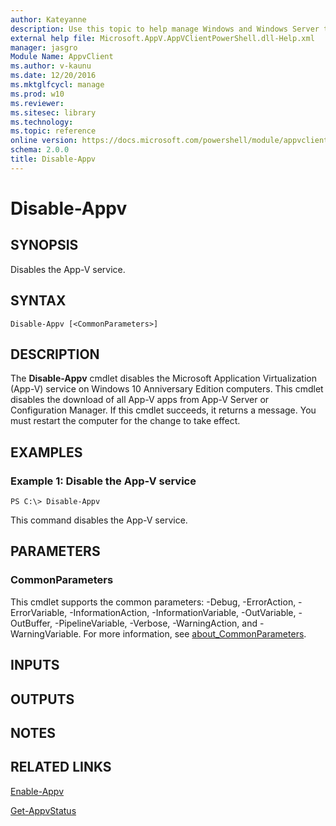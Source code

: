 ```yaml
---
author: Kateyanne
description: Use this topic to help manage Windows and Windows Server technologies with Windows PowerShell.
external help file: Microsoft.AppV.AppVClientPowerShell.dll-Help.xml
manager: jasgro
Module Name: AppvClient
ms.author: v-kaunu
ms.date: 12/20/2016
ms.mktglfcycl: manage
ms.prod: w10
ms.reviewer: 
ms.sitesec: library
ms.technology: 
ms.topic: reference
online version: https://docs.microsoft.com/powershell/module/appvclient/disable-appv?view=windowsserver2019-ps&wt.mc_id=ps-gethelp
schema: 2.0.0
title: Disable-Appv
---
```


# Disable-Appv

## SYNOPSIS
Disables the App-V service.

## SYNTAX

```
Disable-Appv [<CommonParameters>]
```

## DESCRIPTION
The **Disable-Appv** cmdlet disables the Microsoft Application Virtualization (App-V) service on Windows 10 Anniversary Edition computers.
This cmdlet disables the download of all App-V apps from App-V Server or Configuration Manager.
If this cmdlet succeeds, it returns a message.
You must restart the computer for the change to take effect.

## EXAMPLES

### Example 1: Disable the App-V service
```
PS C:\> Disable-Appv
```

This command disables the App-V service.

## PARAMETERS

### CommonParameters
This cmdlet supports the common parameters: -Debug, -ErrorAction, -ErrorVariable, -InformationAction, -InformationVariable, -OutVariable, -OutBuffer, -PipelineVariable, -Verbose, -WarningAction, and -WarningVariable. For more information, see [about_CommonParameters](https://go.microsoft.com/fwlink/?LinkID=113216).

## INPUTS

## OUTPUTS

## NOTES

## RELATED LINKS

[Enable-Appv](./Enable-Appv.md)

[Get-AppvStatus](./Get-AppvStatus.md)

